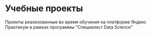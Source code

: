 # Учебные проекты
Проекты реализованные во время обучения на платформе Яндекс Практикум в рамках программы "Специалист Data Science"

